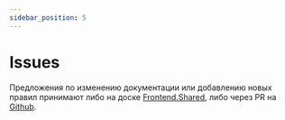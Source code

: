 ```yaml
---
sidebar_position: 5
---
```


# Issues

Предложения по изменению документации или добавлению новых правил принимают либо на доске [Frontend.Shared](https://track.astral.ru/soft/secure/RapidBoard.jspa?rapidView=142), либо через PR на [Github](https://github.com/kaluga-astral/style-guide).
